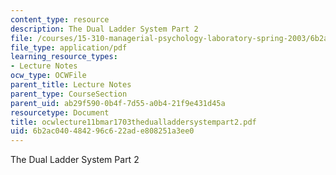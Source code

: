 ```yaml
---
content_type: resource
description: The Dual Ladder System Part 2
file: /courses/15-310-managerial-psychology-laboratory-spring-2003/6b2ac040484296c622ade808251a3ee0_ocwlecture11bmar1703thedualladdersystempart2.pdf
file_type: application/pdf
learning_resource_types:
- Lecture Notes
ocw_type: OCWFile
parent_title: Lecture Notes
parent_type: CourseSection
parent_uid: ab29f590-0b4f-7d55-a0b4-21f9e431d45a
resourcetype: Document
title: ocwlecture11bmar1703thedualladdersystempart2.pdf
uid: 6b2ac040-4842-96c6-22ad-e808251a3ee0
---
```

The Dual Ladder System Part 2

